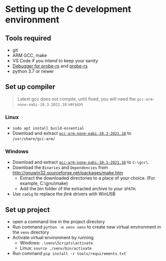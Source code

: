 Setting up the C development environment
========================================

Tools required
--------------

 - git
 - ARM GCC, make
 - VS Code if you intend to keep your sanity
 - [Debugger for probe-rs](https://marketplace.visualstudio.com/items?itemName=probe-rs.probe-rs-debugger) and [probe-rs](https://probe.rs)
 - python 3.7 or newer

Set up compiler
---------------

> Latest gcc does not compile, until fixed, you will need the `gcc-arm-none-eabi-10.3-2021.10` version

### Linux

- `sudo apt install build-essential`
- Download and extract [`gcc-arm-none-eabi-10.3-2021.10`](https://developer.arm.com/downloads/-/gnu-rm) to `/usr/share/gcc-arm/`

### Windows

- Download and extract [`gcc-arm-none-eabi-10.3-2021.10`](https://developer.arm.com/downloads/-/gnu-rm) to `C:\gcc\`.
- Download the `Binaries` and `Dependencies` from http://gnuwin32.sourceforge.net/packages/make.htm
  - Extract the downloaded directories to a place of your choice. (For example, C:\gnu\make)
  - Add the bin folder of the extracted archive to your `$PATH`.
- Use `zadig` to replace the jlink drivers with WinUSB

Set up project
--------------

 - open a command line in the project directory
 - Run command `python -m venv venv` to create new virtual environment in the `venv` directory
 - Activate virtual environment by running
   - Windows: `.\venv\Scripts\activate`
   - Linux: `source ./venv/bin/activate`
 - Run command `pip install -r tools/requirements.txt`
